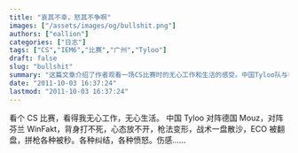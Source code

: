 ```yaml
---
title: "哀其不幸，怒其不争啊"
images: ["/assets/images/og/bullshit.png"]
authors: ["eallion"]
categories: ["日志"]
tags: ["CS","IEM6","比赛","广州","Tyloo"]
draft: false
slug: "bullshit"
summary: "这篇文章介绍了作者观看一场CS比赛时的无心工作和生活的感受。中国Tyloo队与德国Mouz队、芬兰WinFakt队对阵，但表现不佳，导致作者感到失望和愤怒。作者描述了比赛中出现的各种困境和不顺利的情况，让他感到伤感。"
date: "2011-10-03 16:37:24"
lastmod: "2011-10-03 16:37:24"
---
```


看个 CS 比赛，看得我无心工作，无心生活。
中国 Tyloo 对阵德国 Mouz，对阵芬兰 WinFakt，背身打不死，心态放不开，枪法变形，战术一盘散沙，ECO 被翻盘，拼枪各种被秒。各种纠结，各种愤怒。伤感……

